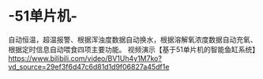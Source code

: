 # -51单片机-
自动恒温，超温报警、根据浑浊度数据自动换水，根据溶解氧浓度数据自动充氧、根据定时信息自动喂食四项主要功能。
视频演示【基于51单片机的智能鱼缸系统】https://www.bilibili.com/video/BV1Uh4y1M7ko?vd_source=29ef3f6d47c6d81d1d9f06827a45df1e
